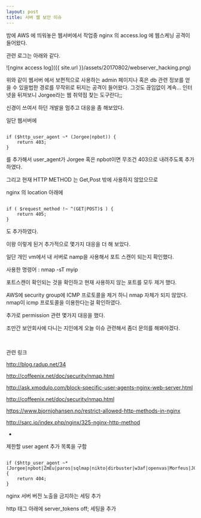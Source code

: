 ```yaml
---
layout: post
title: 서버 웹 보안 이슈 
---
```


밤에 AWS 에 띄워놓은 웹서버에서 작업중 nginx 의 access.log 에 웹스케닝 공격이 들어왔다.

관련 로그는 아래와 같다.

![nginx access log]({{ site.url }}/assets/20170802/webserver_hacking.png)


위와 같이 웹서버 에서 보편적으로 사용하는 admin 페이지나 혹은 db 관련 정보를 얻을 수 있을법한 경로를 무작위로 뒤지는 공격이 들어왔다. 그것도 끊임없이 계속… 인터넷을 뒤져보니 Jorgee라는 웹 취약점 찾는 도구란다;;

신경이 쓰여서 하던 개발을 멈추고 대응을 좀 해보았다.

일단 웹서버에

<pre><code>
if ($http_user_agent ~* (Jorgee|npbot)) {
    return 403;
}
</code></pre>

를 추가해서 user_agent가 Jorgee 혹은 npbot이면 무조건 403으로 내려주도록 추가 하였다.

그리고  현재 HTTP METHOD 는 Get,Post 밖에 사용하지 않았으므로

nginx 의 location 아래에

<pre><code>
if ( $request_method !~ ^(GET|POST)$ ) {
    return 405;
}
</code></pre>
도 추가하였다.

이왕 이렇게 된거 추가적으로 몇가지 대응을 더 해 보았다.

일단 개인 vm에서 내 서버로 namp을 사용해서 포트 스캔이 되는지 확인했다.

사용한 명령어 : nmap -sT myip

포트스캔이 확인되는 것을 확인하고 현재 사용하지 않는 포트를 모두 제거 했다.

AWS에 security group에 ICMP  프로토콜을 제거 하니 nmap 자체가 되지 않았다. nmap이 icmp 프로토콜을 이용한다는걸 확인하였다.

추가로 permission 관련 몇가지 대응을 했다.

조만간 보안회사에 다니는 지인에게 오늘 이슈 관련해서 좀더 문의를 해봐야겠다.

<br>

관련 링크

http://blog.radup.net/34

http://coffeenix.net/doc/security/nmap.html

http://ask.xmodulo.com/block-specific-user-agents-nginx-web-server.html

http://coffeenix.net/doc/security/nmap.html

https://www.bjornjohansen.no/restrict-allowed-http-methods-in-nginx

http://sarc.io/index.php/nginx/325-nginx-http-method

+

제한할 user agent 추가 목록을 구함

<pre><code>
if ($http_user_agent ~* (Jorgee|npbot|ZmEu|paros|sqlmap|nikto|dirbuster|w3af|openvas|Morfeus|JCE|Zollard)) {
    return 404;
}
</code></pre>

nginx 서버 버전 노출을 금지하는 세팅 추가

http 태그 아래에  server_tokens off;   세팅을 추가
